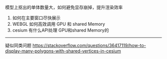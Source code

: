模型上抠出的单体数量大，如何避免显存崩掉，提升渲染效率
1. 如何在主要窗口尽快展示    
2. WEBGL 如何高效调用 GPU 和 shared Memory    
3. cesium 有什么API处理 GPU和shared Memory的
____
疑似同类问题
https://stackoverflow.com/questions/36417119/how-to-display-many-polygons-with-shared-vertices-in-cesium
